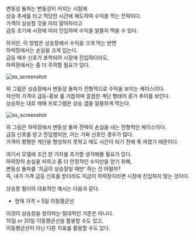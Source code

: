 변동성 돌파는 변동성이 커지는 시점에  
상승 추세를 타고 적당한 시간에 매도하여 수익을 먹는 전략이다.  
가격이 상승할 것을 미리 알아차리고  
급등 초기에 시장에 미리 진입하여 수익을 알뜰히 먹을 수 있다.

하지만, 이 방법은 상승장에서 수익을 크게 먹는 반면  
하락장에서는 손실을 크게 입는다.  
급등 매수 신호가 포착되어 시장에 진입하더라도,  
하락장에서는 좀 더 주의할 필요가 있다.

![ex_screenshot](https://img1.daumcdn.net/thumb/R1280x0/?scode=mtistory2&fname=https%3A%2F%2Fk.kakaocdn.net%2Fdn%2Fc0FNuC%2Fbtqv5hx7Bvc%2FVMdf3gKHlLlHfUekqPZeFK%2Fimg.png)


위 그림은 상승장에서 변동성 돌파가 전형적으로 수익을 보이는 케이스이다.  
자산의 가격이 급등-횡보 를 거듭하며 깔끔한 계단 형태의 증가 추이를 보인다.  
상승하는 대로 매매 프로그램은 상승 갭을 알뜰하게 먹는다.  


![ex_screenshot](https://img1.daumcdn.net/thumb/R1280x0/?scode=mtistory2&fname=https%3A%2F%2Fk.kakaocdn.net%2Fdn%2FbNDHk1%2Fbtqv6El88JR%2FhPkBRTsLvaZdf7WeB9JEpk%2Fimg.png)


위 그림은 하락장에서 변동성 돌파 전략이 손실을 내는 전형적인 케이스이다.  
급등 신호를 받고 진입했지만, 이는 가짜 신호인 경우가 많다.  
가격이 평평한 계단을 형성하지 못하고 매도 시간이 되기 전에 푹 꺼졌기 때문이다.


여기서 모델에 조건 한 가지를 추가할 생각해볼 필요가 있다.  
하락장의 손실을 피하고 좀 더 안정적인 수익만을 얻기 위해,  
변동성 돌파를 '지금이 상승장일 때만' 하는 건 어떨까?  
즉, 내가 가격 급등 신호를 받더라도 지금이 하락장이라면 시장에 진입하지 않는 것이다.
 

상승장 필터의 대표적인 예시는 다음과 같다.  
- 현재 가격 > 5일 이동평균선
 
 
이것이 상승장을 정의하는 절대적인 기준은 아니다.  
10일 or 20일 이동평균선을 활용할 수도 있고,  
이동평균선이 아닌 다른 지표를 활용할 수도 있다.
